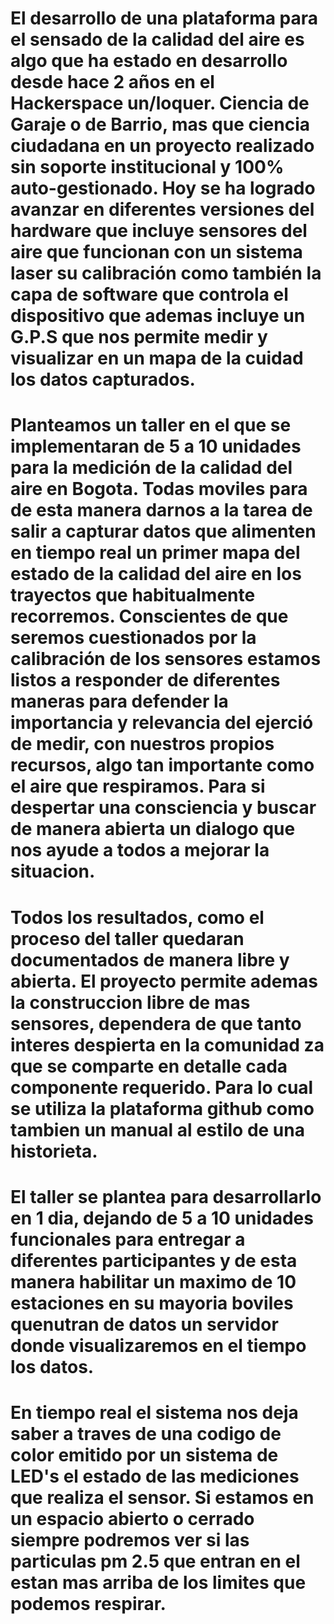# El desarrollo de una plataforma para el sensado de la calidad del aire es algo que ha estado en desarrollo desde hace 2 años en el Hackerspace un/loquer. Ciencia de Garaje o de Barrio, mas que ciencia ciudadana en un proyecto realizado sin soporte institucional y 100% auto-gestionado. Hoy se ha logrado avanzar en diferentes versiones del hardware que incluye sensores del aire que funcionan con un sistema laser su calibración como también la capa de software que controla el dispositivo que ademas incluye un G.P.S que nos permite medir y visualizar en un mapa de la cuidad los datos capturados.

# Planteamos un taller en el que se implementaran de 5 a 10 unidades para la medición de la calidad del aire en Bogota. Todas moviles para de esta manera darnos a la tarea de salir a capturar datos que alimenten en tiempo real un primer mapa del estado de la calidad del aire en los trayectos que habitualmente recorremos. Conscientes de que seremos cuestionados por la calibración de los sensores estamos listos a responder de diferentes maneras para defender la importancia y relevancia del ejerció de medir, con nuestros propios recursos, algo tan importante como el aire que respiramos. Para si despertar una consciencia y buscar de manera abierta un dialogo que nos ayude a todos a mejorar la situacion.

# Todos los resultados, como el proceso del taller quedaran documentados de manera libre y abierta. El proyecto permite ademas la construccion libre de mas sensores, dependera de que tanto interes despierta en la comunidad za que se comparte en detalle cada componente requerido. Para lo cual se utiliza la plataforma github como tambien un manual al estilo de una historieta.

# El taller se plantea para desarrollarlo en 1 dia, dejando de 5 a 10 unidades funcionales para entregar a diferentes participantes y de esta manera habilitar un maximo de 10 estaciones en su mayoria boviles quenutran de datos un servidor donde visualizaremos en el tiempo los datos.

# En tiempo real el sistema nos deja saber a traves de una codigo de color emitido por un sistema de LED's el estado de las mediciones que realiza el sensor. Si estamos en un espacio abierto o cerrado siempre podremos ver si las particulas pm 2.5 que entran en el estan mas arriba de los limites que podemos respirar.



